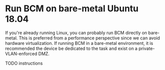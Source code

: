 
# Run BCM on bare-metal Ubuntu 18.04

If you're already running Linux, you can probably run BCM directly on bare-metal. This is preferred from a performance perspective since we can avoid hardware virtualization. If running BCM in a bare-metal environment, it is recommended the device be dedicated to the task and exist on a private-VLAN-enforced DMZ.

TODO instructions
